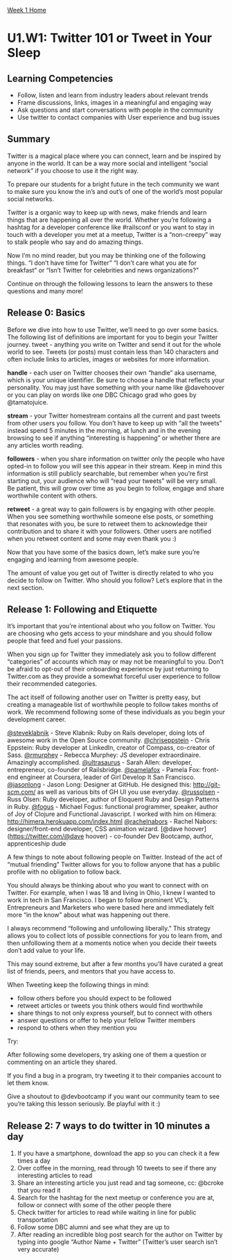 [Week 1 Home](./)

# U1.W1: Twitter 101 or Tweet in Your Sleep

## Learning Competencies
- Follow, listen and learn from industry leaders about relevant trends
- Frame discussions, links, images in a meaningful and engaging way
- Ask questions and start conversations with people in the community 
- Use twitter to contact companies with User experience and bug issues

## Summary

Twitter is a magical place where you can connect, learn and be inspired by anyone in the world. It can be a way more social and intelligent “social network” if you choose to use it the right way. 

To prepare our students for a bright future in the tech community we want to make sure you know the in’s and out’s of one of the world’s most popular social networks.

Twitter is a organic way to keep up with news, make friends and learn things that are happening all over the world. Whether you’re following a hashtag for a developer conference like #railsconf or you want to stay in touch with a developer you met at a meetup, Twitter is a “non-creepy” way to stalk people who say and do amazing things. 

Now I’m no mind reader, but you may be thinking one of the following things.  “I don’t have time for Twitter” “I don’t care what you ate for breakfast” or “Isn’t Twitter for celebrities and news organizations?” 

Continue on through the following lessons to learn the answers to these questions and many more!

## Release 0: Basics
Before we dive into how to use Twitter, we’ll need to go over some basics. The following list of definitions are important for you to begin your Twitter journey. 
tweet - anything you write on Twitter and send it out for the whole world to see. Tweets (or posts) must contain less than 140 characters and often include links to articles, images or websites for more information. 

**handle** - each user on Twitter chooses their own “handle” aka username, which is your unique identifier. Be sure to choose a handle that reflects your personality. You may just have something with your name like @davehoover or you can play on words like one DBC Chicago grad who goes by @tamatojuice. 

**stream** - your Twitter homestream contains all the current and past tweets from other users you follow. You don’t have to keep up with “all the tweets” instead spend 5 minutes in the morning, at lunch and in the evening browsing to see if anything “interesting is happening” or whether there are any articles worth reading.

**followers** - when you share information on twitter only the people who have opted-in to follow you will see this appear in their stream. Keep in mind this information is still publicly searchable, but remember when you’re first starting out, your audience who will “read your tweets” will be very small. Be patient, this will grow over time as you begin to follow, engage and share worthwhile content with others. 

**retweet** - a great way to gain followers is by engaging with other people. When you see something worthwhile someone else posts, or something that resonates with you, be sure to retweet them to acknowledge their contribution and to share it with your followers. Other users are notified when you retweet content and some may even thank you :) 

Now that you have some of the basics down, let’s make sure you’re engaging and learning from awesome people. 

The amount of value you get out of Twitter is directly related to who you decide to follow on Twitter. Who should you follow? Let’s explore that in the next section. 


## Release 1: Following and Etiquette
It’s important that you’re intentional about who you follow on Twitter. You are choosing who gets access to your mindshare and you should follow people that feed and fuel your passions.

When you sign up for Twitter they immediately ask you to follow different “categories” of accounts which may or may not be meaningful to you. Don’t be afraid to opt-out of their onboarding experience by just returning to Twitter.com as they provide a somewhat forceful user experience to follow their recommended categories.  

The act itself of following another user on Twitter is pretty easy, but creating a manageable list of worthwhile people to follow takes months of work. We recommend following some of these individuals as you begin your development career. 

[@steveklabnik](https://twitter.com/steveklabnik) - Steve Klabnik: Ruby on Rails developer, doing lots of awesome work in the Open Source community.
[@chriseppstein](https://twitter.com/@chriseppstein) - Chris Eppstein: Ruby developer at LinkedIn, creator of Compass, co-creator of Sass.
[@rmurphey](https://twitter.com/@rmurphey) - Rebecca Murphey: JS developer extraordinaire. Amazingly accomplished.
[@ultrasaurus](https://twitter.com/@ultrasaurus) - Sarah Allen: developer, entrepreneur, co-founder of Railsbridge.
[@pamelafox](https://twitter.com/@pamelafox) - Pamela Fox: front-end engineer at Coursera, leader of Girl Develop It San Francisco.
[@jasonlong](https://twitter.com/@jasonlong) - Jason Long: Designer at GitHub. He designed this: http://git-scm.com/ as well as various bits of GH UI you use everyday.
[@russolsen](https://twitter.com/@russolsen) - Russ Olsen: Ruby developer, author of Eloquent Ruby and Design Patterns in Ruby.
[@fogus](https://twitter.com/@fogus) - Michael Fogus: functional programmer, speaker, author of Joy of Clojure and Functional Javascript. I worked with him on Himera: http://himera.herokuapp.com/index.html
[@rachelnabors](https://twitter.com/@rachelnabors) - Rachel Nabors: designer/front-end developer, CSS animation wizard.
[@dave hoover](https://twitter.com/@dave hoover) - co-founder Dev Bootcamp, author, apprenticeship dude

A few things to note about following people on Twitter. Instead of the act of “mutual friending” Twitter allows for you to follow anyone that has a public profile with no obligation to follow back.

You should always be thinking about who you want to connect with on Twitter. For example, when I was 18 and living in Ohio, I knew I wanted to work in tech in San Francisco. I began to follow prominent VC’s, Entrepreneurs and Marketers who were based here and immediately felt more “in the know” about what was happening out there. 

I always recommend “following and unfollowing liberally.” This strategy allows you to collect lots of possible connections for you to learn from, and then unfollowing them at a moments notice when you decide their tweets don’t add value to your life. 

This may sound extreme, but after a few months you’ll have curated a great list of friends, peers, and mentors that you have access to. 

When Tweeting keep the following things in mind:
- follow others before you should expect to be followed
- retweet articles or tweets you think others would find worthwhile
- share things to not only express yourself, but to connect with others
- answer questions or offer to help your fellow Twitter members
- respond to others when they mention you

Try: 

After following some developers, try asking one of them a question or commenting on an article they shared. 

If you find a bug in a program, try tweeting it to their companies account to let them know.

Give a shoutout to @devbootcamp if you want our community team to see you’re taking this lesson seriously. Be playful with it :)

## Release 2: 7 ways to do twitter in 10 minutes a day
1. If you have a smartphone, download the app so you can check it a few times a day
2. Over coffee in the morning, read through 10 tweets to see if there any interesting articles to read 
3. Share an interesting article you just read and tag someone, cc: @bcroke that you read it
4. Search for the hashtag for the next meetup or conference you are at, follow or connect with some of the other people there
5. Check twitter for articles to read while waiting in line for public transportation
6. Follow some DBC alumni and see what they are up to 
7. After reading an incredible blog post search for the author on Twitter by typing into google “Author Name + Twitter” (Twitter’s user search isn’t very accurate)

